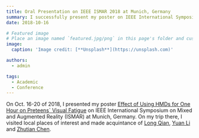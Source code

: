 ```yaml
---
title: Oral Presentation on IEEE ISMAR 2018 at Munich, Germany
summary: I successfully present my poster on IEEE International Symposium on Mixed and Augmented Reality (ISMAR) at Munich, Germany
date: 2018-10-16

# Featured image
# Place an image named `featured.jpg/png` in this page's folder and customize its options here.
image:
  caption: 'Image credit: [**Unsplash**](https://unsplash.com)'

authors:
  - admin

tags:
  - Academic
  - Conference
---
```

On Oct. 16-20 of 2018, I presented my poster [Effect of Using HMDs for One Hour on Preteens` Visual Fatigue](https://xxxhhhyxy.github.io/publication/yu-2018-effect/) on IEEE International Symposium on Mixed and Augmented Reality (ISMAR) at Munich, Germany.
On my trip there, I visited local places of interest and made acquintance of [Long Qian](https://longqian.me/aboutme/), [Yuan Li](https://yuanli3d.com/) and [Zhutian Chen](https://chenzhutian.org/).